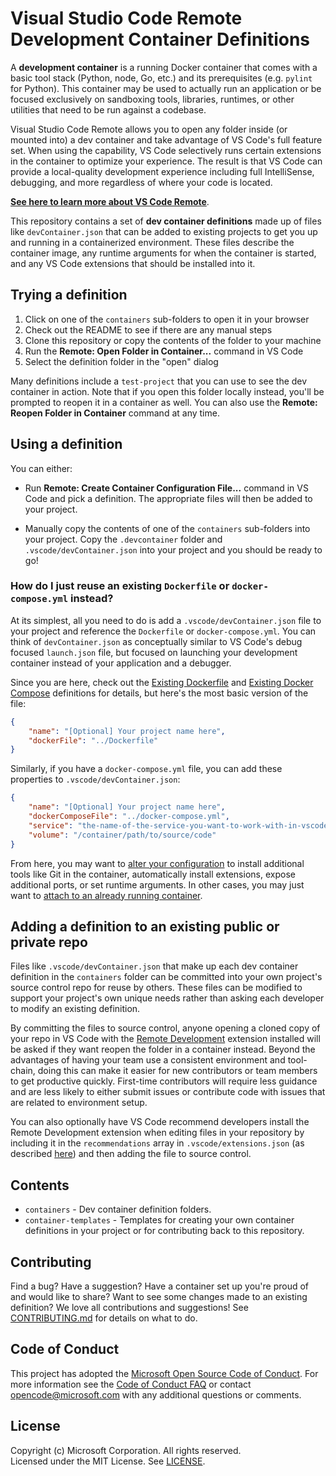 # Visual Studio Code Remote Development Container Definitions

A **development container** is a running Docker container that comes with a basic tool stack (Python, node, Go, etc.) and its prerequisites (e.g. `pylint` for Python). This container may be used to actually run an application or be focused exclusively on sandboxing tools, libraries, runtimes, or other utilities that need to be run against a codebase.

Visual Studio Code Remote allows you to open any folder inside (or mounted into) a dev container and take advantage of VS Code's full feature set. When using the capability, VS Code selectively runs certain extensions in the container to optimize your experience. The result is that VS Code can provide a local-quality development experience including full IntelliSense, debugging, and more regardless of where your code is located. 

**[See here to learn more about VS Code Remote](https://aka.ms/vscode-remote/docker)**.

This repository contains a set of **dev container definitions** made up of files like `devContainer.json` that can be added to existing projects to get you up and running in a containerized environment. These files describe the container image, any runtime arguments for when the container is started, and any VS Code extensions that should be installed into it.

## Trying a definition

1. Click on one of the `containers` sub-folders to open it in your browser
2. Check out the README to see if there are any manual steps
3. Clone this repository or copy the contents of the folder to your machine
4. Run the **Remote: Open Folder in Container...** command in VS Code
5. Select the definition folder in the "open" dialog

Many definitions include a `test-project` that you can use to see the dev container in action. Note that if you open this folder locally instead, you'll be prompted to reopen it in a container as well. You can also use the **Remote: Reopen Folder in Container** command at any time.

## Using a definition

You can either:

- Run **Remote: Create Container Configuration File...** command in VS Code and pick a definition. The appropriate files will then be added to your project.

- Manually copy the contents of one of the `containers` sub-folders into your project. Copy the `.devcontainer` folder and `.vscode/devContainer.json` into your project and you should be ready to go!

### How do I just reuse an existing `Dockerfile` or `docker-compose.yml` instead?

At its simplest, all you need to do is add a `.vscode/devContainer.json` file to your project and reference the `Dockerfile` or `docker-compose.yml`. You can think of `devContainer.json` as conceptually similar to VS Code's debug focused `launch.json` file, but focused on launching your development container instead of your application and a debugger.

Since you are here, check out the [Existing Dockerfile](containers/docker-existing-dockerfile) and [Existing Docker Compose](containers/docker-existing-docker-compose) definitions for details, but here's the most basic version of the file:

```json
{
    "name": "[Optional] Your project name here",
    "dockerFile": "../Dockerfile"
}
```

Similarly, if you have a `docker-compose.yml` file, you can add these properties to `.vscode/devContainer.json`:

```json
{
    "name": "[Optional] Your project name here",
    "dockerComposeFile": "../docker-compose.yml",
    "service": "the-name-of-the-service-you-want-to-work-with-in-vscode",
    "volume": "/container/path/to/source/code"
}
```

From here, you may want to [alter your configuration](https://aka.ms/vscode-remote/docker/folder-setup) to install additional tools like Git in the container, automatically install extensions, expose additional ports, or set runtime arguments. In other cases, you may just want to [attach to an already running container](https://aka.ms/vscode-remote/docker/attach).

## Adding a definition to an existing public or private repo

Files like `.vscode/devContainer.json` that make up each dev container definition in the `containers` folder can be committed into your own project's source control repo for reuse by others. These files can be modified to support your project's own unique needs rather than asking each developer to modify an existing definition.

By committing the files to source control, anyone opening a cloned copy of your repo in VS Code with the [Remote Development](https://aka.ms/vscode-remote/download/extension) extension installed will be asked if they want reopen the folder in a container instead. Beyond the advantages of having your team use a consistent environment and tool-chain, doing this can make it easier for new contributors or team members to get productive quickly. First-time contributors will require less guidance and are less likely to either submit issues or contribute code with issues that are related to environment setup.

You can also optionally have VS Code recommend developers install the Remote Development extension when editing files in your repository by including it in the `recommendations` array in `.vscode/extensions.json` (as described [here](https://code.visualstudio.com/docs/editor/extension-gallery#_workspace-recommended-extensions)) and then adding the file to source control.

## Contents

- `containers` - Dev container definition folders. 
- `container-templates` - Templates for creating your own container definitions in your project or for contributing back to this repository.

## Contributing

Find a bug? Have a suggestion? Have a container set up you're proud of and would like to share? Want to see some changes made to an existing definition? We love all contributions and suggestions! See [CONTRIBUTING.md](CONTRIBUTING.md) for details on what to do.

## Code of Conduct

This project has adopted the [Microsoft Open Source Code of Conduct](https://opensource.microsoft.com/codeofconduct/).
For more information see the [Code of Conduct FAQ](https://opensource.microsoft.com/codeofconduct/faq/) or
contact [opencode@microsoft.com](mailto:opencode@microsoft.com) with any additional questions or comments.

## License

Copyright (c) Microsoft Corporation. All rights reserved. <br />
Licensed under the MIT License. See [LICENSE](LICENSE). 
